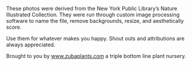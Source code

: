 These photos were derived from the New York Public Library’s Nature Illustrated Collection. They were run through custom image processing software to name the file, remove backgrounds, resize, and aesthetically score. 

Use them for whatever makes you happy. Shout outs and attributions are always appreciated.

Brought to you by www.zubaplants.com a triple bottom line plant nursery.
